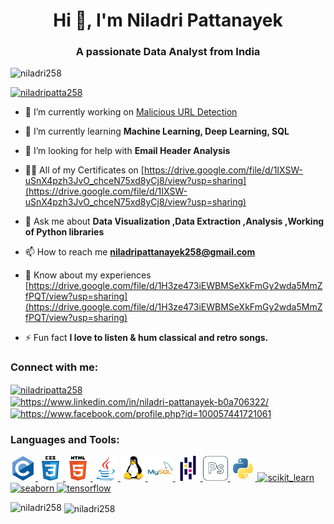 <h1 align="center">Hi 👋, I'm Niladri Pattanayek</h1>
<h3 align="center">A passionate Data Analyst from India</h3>

<p align="left"> <img src="https://komarev.com/ghpvc/?username=niladri258&label=Profile%20views&color=0e75b6&style=flat" alt="niladri258" /> </p>

<p align="left"> <a href="https://twitter.com/niladripatta258" target="blank"><img src="https://img.shields.io/twitter/follow/niladripatta258?logo=twitter&style=for-the-badge" alt="niladripatta258" /></a> </p>

- 🔭 I’m currently working on [Malicious URL Detection](https://colab.research.google.com/drive/1WtDhzBJ2gWV98mgogi_AOn0M0oPTYAqs?usp=sharing)

- 🌱 I’m currently learning **Machine Learning, Deep Learning, SQL**

- 🤝 I’m looking for help with **Email Header Analysis**

- 👨‍💻 All of my Certificates on [https://drive.google.com/file/d/1IXSW-uSnX4pzh3JvO_chceN75xd8yCj8/view?usp=sharing](https://drive.google.com/file/d/1IXSW-uSnX4pzh3JvO_chceN75xd8yCj8/view?usp=sharing)

- 💬 Ask me about **Data Visualization ,Data Extraction ,Analysis ,Working of Python libraries**

- 📫 How to reach me **niladripattanayek258@gmail.com**

- 📄 Know about my experiences [https://drive.google.com/file/d/1H3ze473iEWBMSeXkFmGy2wda5MmZfPQT/view?usp=sharing](https://drive.google.com/file/d/1H3ze473iEWBMSeXkFmGy2wda5MmZfPQT/view?usp=sharing)

- ⚡ Fun fact **I love to listen & hum classical and retro songs.**

<h3 align="left">Connect with me:</h3>
<p align="left">
<a href="https://twitter.com/niladripatta258" target="blank"><img align="center" src="https://raw.githubusercontent.com/rahuldkjain/github-profile-readme-generator/master/src/images/icons/Social/twitter.svg" alt="niladripatta258" height="30" width="40" /></a>
<a href="https://linkedin.com/in/https://www.linkedin.com/in/niladri-pattanayek-b0a706322/" target="blank"><img align="center" src="https://raw.githubusercontent.com/rahuldkjain/github-profile-readme-generator/master/src/images/icons/Social/linked-in-alt.svg" alt="https://www.linkedin.com/in/niladri-pattanayek-b0a706322/" height="30" width="40" /></a>
<a href="https://fb.com/https://www.facebook.com/profile.php?id=100057441721061" target="blank"><img align="center" src="https://raw.githubusercontent.com/rahuldkjain/github-profile-readme-generator/master/src/images/icons/Social/facebook.svg" alt="https://www.facebook.com/profile.php?id=100057441721061" height="30" width="40" /></a>
</p>

<h3 align="left">Languages and Tools:</h3>
<p align="left"> <a href="https://www.cprogramming.com/" target="_blank" rel="noreferrer"> <img src="https://raw.githubusercontent.com/devicons/devicon/master/icons/c/c-original.svg" alt="c" width="40" height="40"/> </a> <a href="https://www.w3schools.com/css/" target="_blank" rel="noreferrer"> <img src="https://raw.githubusercontent.com/devicons/devicon/master/icons/css3/css3-original-wordmark.svg" alt="css3" width="40" height="40"/> </a> <a href="https://www.w3.org/html/" target="_blank" rel="noreferrer"> <img src="https://raw.githubusercontent.com/devicons/devicon/master/icons/html5/html5-original-wordmark.svg" alt="html5" width="40" height="40"/> </a> <a href="https://www.java.com" target="_blank" rel="noreferrer"> <img src="https://raw.githubusercontent.com/devicons/devicon/master/icons/java/java-original.svg" alt="java" width="40" height="40"/> </a> <a href="https://www.linux.org/" target="_blank" rel="noreferrer"> <img src="https://raw.githubusercontent.com/devicons/devicon/master/icons/linux/linux-original.svg" alt="linux" width="40" height="40"/> </a> <a href="https://www.mysql.com/" target="_blank" rel="noreferrer"> <img src="https://raw.githubusercontent.com/devicons/devicon/master/icons/mysql/mysql-original-wordmark.svg" alt="mysql" width="40" height="40"/> </a> <a href="https://pandas.pydata.org/" target="_blank" rel="noreferrer"> <img src="https://raw.githubusercontent.com/devicons/devicon/2ae2a900d2f041da66e950e4d48052658d850630/icons/pandas/pandas-original.svg" alt="pandas" width="40" height="40"/> </a> <a href="https://www.photoshop.com/en" target="_blank" rel="noreferrer"> <img src="https://raw.githubusercontent.com/devicons/devicon/master/icons/photoshop/photoshop-line.svg" alt="photoshop" width="40" height="40"/> </a> <a href="https://www.python.org" target="_blank" rel="noreferrer"> <img src="https://raw.githubusercontent.com/devicons/devicon/master/icons/python/python-original.svg" alt="python" width="40" height="40"/> </a> <a href="https://scikit-learn.org/" target="_blank" rel="noreferrer"> <img src="https://upload.wikimedia.org/wikipedia/commons/0/05/Scikit_learn_logo_small.svg" alt="scikit_learn" width="40" height="40"/> </a> <a href="https://seaborn.pydata.org/" target="_blank" rel="noreferrer"> <img src="https://seaborn.pydata.org/_images/logo-mark-lightbg.svg" alt="seaborn" width="40" height="40"/> </a> <a href="https://www.tensorflow.org" target="_blank" rel="noreferrer"> <img src="https://www.vectorlogo.zone/logos/tensorflow/tensorflow-icon.svg" alt="tensorflow" width="40" height="40"/> </a> </p>

<p><img align="left" src="https://github-readme-stats.vercel.app/api/top-langs?username=niladri258&show_icons=true&locale=en&layout=compact" alt="niladri258" /></p>

<p>&nbsp;<img align="center" src="https://github-readme-stats.vercel.app/api?username=niladri258&show_icons=true&locale=en" alt="niladri258" /></p>
